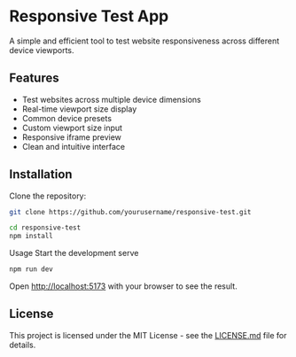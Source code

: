 # Responsive Test App

A simple and efficient tool to test website responsiveness across different device viewports.

## Features

- Test websites across multiple device dimensions
- Real-time viewport size display
- Common device presets
- Custom viewport size input
- Responsive iframe preview
- Clean and intuitive interface

## Installation

Clone the repository:

```bash
git clone https://github.com/yourusername/responsive-test.git
```

```bash
cd responsive-test
npm install
```

Usage
Start the development serve

```bash
npm run dev
```

Open [http://localhost:5173](http://localhost:5173) with your browser to see the result.

## License

This project is licensed under the MIT License - see the [LICENSE.md](LICENSE.md) file for details.
